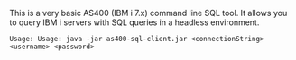 This is a very basic AS400 (IBM i 7.x) command line SQL tool. It allows you to query IBM i servers with SQL queries in a headless environment.

    Usage: Usage: java -jar as400-sql-client.jar <connectionString> <username> <password>
    



